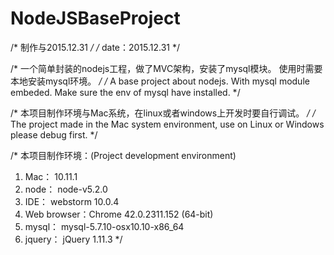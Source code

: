 # NodeJSBaseProject

/*  制作与2015.12.31  */
/*  date：2015.12.31  */

/*  一个简单封装的nodejs工程，做了MVC架构，安装了mysql模块。 使用时需要本地安装mysql环境。  */
/*  A base project about nodejs. With mysql module embeded. Make sure the env of mysql have installed.  */

/*  本项目制作环境与Mac系统，在linux或者windows上开发时要自行调试。  */
/*  The project made in the Mac system environment, use on Linux or Windows please debug first.  */


/*
本项目制作环境：(Project development environment)
1. Mac：        10.11.1 
2. node：       node-v5.2.0 
3. IDE：        webstorm 10.0.4 
4. Web browser：Chrome 42.0.2311.152 (64-bit) 
5. mysql：      mysql-5.7.10-osx10.10-x86_64
6. jquery：     jQuery 1.11.3
*/
